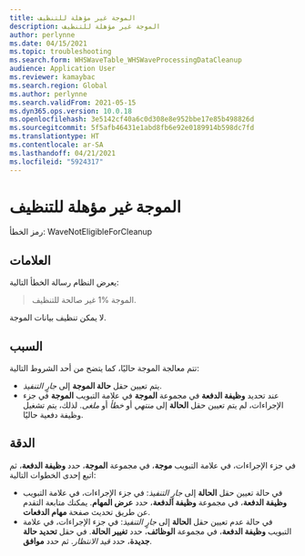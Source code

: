 ```yaml
---
title: الموجة غير مؤهلة للتنظيف
description: الموجة غير مؤهلة للتنظيف
author: perlynne
ms.date: 04/15/2021
ms.topic: troubleshooting
ms.search.form: WHSWaveTable_WHSWaveProcessingDataCleanup
audience: Application User
ms.reviewer: kamaybac
ms.search.region: Global
ms.author: perlynne
ms.search.validFrom: 2021-05-15
ms.dyn365.ops.version: 10.0.18
ms.openlocfilehash: 3e5142cf40a6c0d308e8e952bbe17e85b498826d
ms.sourcegitcommit: 5f5afb46431e1abd8fb6e92e0189914b598dc7fd
ms.translationtype: HT
ms.contentlocale: ar-SA
ms.lasthandoff: 04/21/2021
ms.locfileid: "5924317"
---
```

# <a name="wave-isnt-eligible-for-cleanup"></a>الموجة غير مؤهلة للتنظيف

رمز الخطأ: WaveNotEligibleForCleanup

## <a name="symptoms"></a>العلامات

يعرض النظام رسالة الخطأ التالية:

> الموجة %1 غير صالحة للتنظيف.

لا يمكن تنظيف بيانات الموجة.  

## <a name="cause"></a>السبب

تتم معالجة الموجة حاليًا، كما يتضح من أحد الشروط التالية:

- يتم تعيين حقل **حالة الموجة** إلى *جارٍ التنفيذ*.
- عند تحديد **وظيفة الدفعة** في مجموعة **الموجة** في علامة التبويب **الموجة** في جزء الإجراءات، لم يتم تعيين حقل **الحالة** إلى *منتهي* أو *خطأ* أو *ملغى*. لذلك، يتم تشغيل وظيفة دفعية حاليًا.

## <a name="resolution"></a>الدقة

في جزء الإجراءات، في علامة التبويب **موجة**، في مجموعة **الموجة**، حدد **وظيفة الدفعة**، ثم اتبع إحدى الخطوات التالية:

- في حالة تعيين حقل **الحالة** إلى *جارٍ التنفيذ*: في جزء الإجراءات، في علامة التبويب **وظيفة الدفعة**، في مجموعة **وظيفة الدفعة**، حدد **عرض المهام**. يمكنك متابعة التقدم عن طريق تحديث صفحة **مهام الدفعات**.
- في حالة عدم تعيين حقل **الحالة** إلى *جارٍ التنفيذ*: في جزء الإجراءات، في علامة التبويب **وظيفة الدفعة**، في مجموعة **الوظائف**، حدد **تغيير الحالة**. في حقل **تحديد حالة جديدة**، حدد *قيد الانتظار*. ثم حدد **موافق**.
